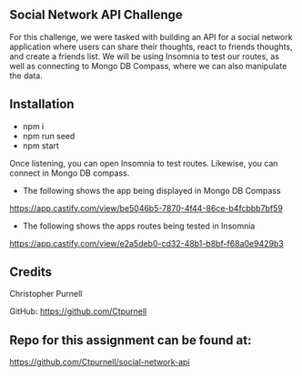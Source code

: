 ## Social Network API Challenge

For this challenge, we were tasked with building an API for a social network application where users can share their thoughts, react to friends thoughts, and create a friends list. We will be using Insomnia to test our routes, as well as connecting to Mongo DB Compass, where we can also manipulate the data.


## Installation

* npm i
* npm run seed
* npm start

Once listening, you can open Insomnia to test routes. Likewise, you can connect in Mongo DB compass.



* The following shows the app being displayed in Mongo DB Compass

https://app.castify.com/view/be5046b5-7870-4f44-86ce-b4fcbbb7bf59


* The following shows the apps routes being tested in Insomnia


https://app.castify.com/view/e2a5deb0-cd32-48b1-b8bf-f68a0e9429b3


## Credits

Christopher Purnell 

GitHub: https://github.com/Ctpurnell

## Repo for this assignment can be found at: 

https://github.com/Ctpurnell/social-network-api





